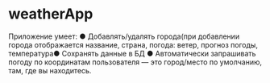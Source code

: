# weatherApp
Приложение умеет:  ●     Добавлять/удалять города(при добавлении города отображается название, страна, погода: ветер, прогноз погоды, температура●     Сохранять данные в БД ●     Автоматически запрашивать погоду по координатам пользователя — это город/место по умолчанию, там, где вы находитесь.
